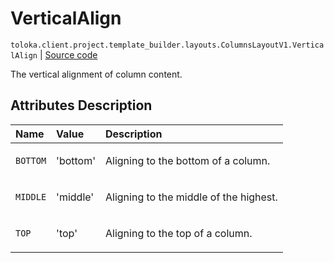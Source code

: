 # VerticalAlign
`toloka.client.project.template_builder.layouts.ColumnsLayoutV1.VerticalAlign` | [Source code](https://github.com/Toloka/toloka-kit/blob/v1.2.1/src/client/project/template_builder/layouts.py#L72)

The vertical alignment of column content.

## Attributes Description

| Name | Value | Description |
| :------| :-----------| :----------| 
`BOTTOM`|'bottom'|<p>Aligning to the bottom of a column.</p>
`MIDDLE`|'middle'|<p>Aligning to the middle of the highest.</p>
`TOP`|'top'|<p>Aligning to the top of a column.</p>
